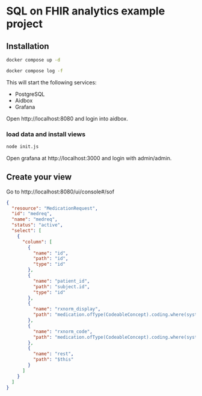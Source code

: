 # SQL on FHIR analytics example project


## Installation

```bash
docker compose up -d

docker compose log -f
```

This will start the following services:

- PostgreSQL
- Aidbox
- Grafana


Open http://localhost:8080 and login into aidbox.

### load data and install views

```bash
node init.js
```

Open grafana at http://localhost:3000 and login with admin/admin.




## Create your view

Go to http://localhost:8080/ui/console#/sof 

```json
{
  "resource": "MedicationRequest",
  "id": "medreq",
  "name": "medreq",
  "status": "active",
  "select": [
    {
      "column": [
        {
          "name": "id",
          "path": "id",
          "type": "id"
        },
        {
          "name": "patient_id",
          "path": "subject.id",
          "type": "id"
        },
        {
          "name": "rxnorm_display",
          "path": "medication.ofType(CodeableConcept).coding.where(system='http://www.nlm.nih.gov/research/umls/rxnorm').display"
        },
        {
          "name": "rxnorm_code",
          "path": "medication.ofType(CodeableConcept).coding.where(system='http://www.nlm.nih.gov/research/umls/rxnorm').code"
        },
        {
          "name": "rest",
          "path": "$this"
        }
      ]
    }
  ]
}
```



